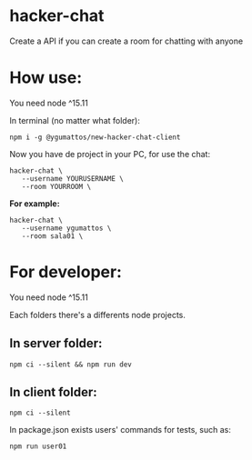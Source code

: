 # hacker-chat
Create a API if you can create a room for chatting with anyone

# How use:

You need node ^15.11

In terminal (no matter what folder): 

```
npm i -g @ygumattos/new-hacker-chat-client
```

Now you have de project in your PC, for use the chat: 

```
hacker-chat \
   --username YOURUSERNAME \
   --room YOURROOM \
```
**For example:**
```
hacker-chat \
   --username ygumattos \
   --room sala01 \
```



# For developer:

You need node ^15.11

Each folders there's a differents node projects. 

## In server folder:

```
npm ci --silent && npm run dev
```
## In client folder:

```
npm ci --silent
```
In package.json exists users' commands for tests, such as: 

```
npm run user01
```

